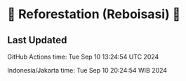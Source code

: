 
# 🌳 Reforestation (Reboisasi) 🌲

## Last Updated

GitHub Actions time: Tue Sep 10 13:24:54 UTC 2024

Indonesia/Jakarta time: Tue Sep 10 20:24:54 WIB 2024
